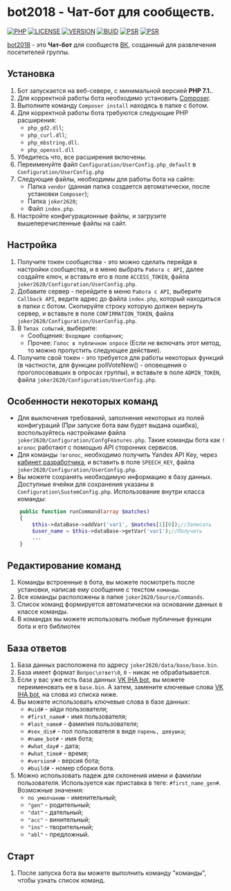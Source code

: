 # bot2018 - Чат-бот для сообществ.

[![PHP](https://img.shields.io/badge/PHP-7.1%5E-brightgreen.svg?style=for-the-badge)](https://php.net/)
[![LICENSE](https://img.shields.io/badge/LICENSE-MIT-yellow.svg?style=for-the-badge)](https://github.com/joker2620/bot2018/blob/master/LICENSE/)
[![VERSION](https://img.shields.io/badge/LAST%20VERSION-0.2.1--aplha-blue.svg?style=for-the-badge)](https://github.com/joker2620/bot2018/master/)
[![BUID](https://img.shields.io/badge/LAST%20BUILD-14.04.18-lightgrey.svg?style=for-the-badge)](https://github.com/joker2620/bot2018/master/)
[![PSR](https://img.shields.io/badge/PSR-0--4-orange.svg?style=for-the-badge)](https://github.com/joker2620/bot2018/master/)
[![PSR](https://img.shields.io/badge/Code%20quality-maybe%20bad-orange.svg?style=for-the-badge)](https://github.com/joker2620/bot2018/master/)

[bot2018][1] - это **Чат-бот** для сообществ [ВК][2], созданный для развлечения посетителей группы.

Установка
------------

1. Бот запускается на веб-севере, с минимальной версией **PHP 7.1.**.
1. Для корректной работы бота необходимо установить [Composer][3].
1. Выполните команду ``` Composer install ``` находясь в папке с ботом. 
1. Для корректной работы бота требуются следующие PHP расширения:
   * `php_gd2.dll`;
   * `php_curl.dll`;
   * `php_mbstring.dll`.
   * `php_openssl.dll`
1. Убедитесь что, все расширения включены.
1. Переименуйте файл `Configuration/UserConfig.php_default` в `Configuration/UserConfig.php`
1. Следующие файлы, необходимы для работы бота на сайте: 
   * Папка `vendor` (данная папка создается автоматически, после установки `Composer`);
   * Папка `joker2620`; 
   * Файл `index.php`.
1. Настройте конфигурационные файлы, и загрузите вышеперечисленные файлы на сайт.

Настройка
-------------

1. Получите токен сообщества - это можно сделать перейдя в настройки сообщества, и в меню выбрать `Работа с API`, далее создайте ключ, и вставьте его в поле `ACCESS_TOKEN`, файла `joker2620/Configuration/UserConfig.php`. 
1. Добавите сервер - перейдите в меню `Работа с API`, выберите `Callback API`, ведите адрес до файла `index.php`, который находиться в папки с ботом. Скопируйте строку которую должен вернуть сервер, и вставьте в поле `CONFIRMATION_TOKEN`, файла `joker2620/Configuration/UserConfig.php`. 
1. В `Типах событий`, выберите:
    * Сообщения: `Входящие сообщения`;
    * Прочее: `Голос в публичном опросе` (Если не включать этот метод, то можно пропустить следующее действие).
1. Получите свой токен - это требуется для работы некоторых функций (в частности, для функции pollVoteNew() - оповещения о проголосовавших в опросах группы), и вставьте в поле `ADMIN_TOKEN`, файла `joker2620/Configuration/UserConfig.php`.  

Особенности некоторых команд
---------
* Для выключения требований, заполнения некоторых из полей конфигураций (При запуске бота вам будет выдана ошибка), воспользуйтесь настройками файла `joker2620/Configuration/ConfgFeatures.php`.
Такие команды бота как `!вголос` работают с помощью API сторонних сервисов.
* Для команды `!вголос`, необходимо получить Yandex API Key, через [кабинет разработчика][4], и вставить в поле `SPEECH_KEY`, файла `joker2620/Configuration/UserConfig.php`.
* Вы можете сохранять необходимую информацию в базу данных. Доступные ячейки для сохранения указаны в `Configuration\SustemConfig.php`.
Использование внутри класса команды:
```php
    public function runCommand(array $matches)
    {
        $this->dataBase->addVar('var1', $matches[1][0]);//Записать
        $user_name = $this->dataBase->getVar('var1');//Получить
        ...
    }
```

Редактирование команд 
--------- 

1. Команды встроенные в бота, вы можете посмотреть после установки, написав ему сообщение с текстом `команды`.
1. Все команды расположены в папке `joker2620/Source/Commands`.
1. Список команд формируется автоматически на основании данных в классе команды.
1. В командах вы можете использовать любые публичные функции бота и его библиотек

База ответов
--------- 

1. База данных расположена по адресу `joker2620/data/base/base.bin`. 
1. База имеет формат `Вопрос\ответ\0`, `0` - никак не обрабатывается. 
1. Если у вас уже есть база данных [VK IHA bot][6], вы можете переименовать ее в `base.bin`. А затем, замените ключевые слова [VK IHA bot][6], на слова из списка ниже.
1. Вы можете использовать ключевые слова в базе данных:
    * `#uid#` - айди пользователя; 
    * `#first_name#` - имя пользователя; 
    * `#last_name#` - фамилия пользователя; 
    * `#sex_dis#` - пол пользователя в виде `парень, девушка`; 
    * `#name_bot#` - имя бота;
    * `#what_day#` - дата;
    * `#what_time#` - время;
    * `#version#` - версия бота; 
    * `#build#` - номер сборки бота. 
1. Можно использовать падеж для склонения имени и фамилии пользователя. Используется как приставка в теге: `#first_name_gen#`.
 Возможные значения:
    * `по умолчанию` - именительный;
    * `"gen"` - родительный;
    * `"dat"` - дательный;
    * `"acc"` - винительный;
    * `"ins"` - творительный;
    * `"abl"` - предложный.

Старт
--------- 

1. После запуска бота вы можете выполнить команду "команды", чтобы узнать список команд.

[1]: https://github.com/joker2620/bot2018
[2]: https://vk.com/
[3]: https://getcomposer.org/doc/00-intro.md
[4]: https://tech.yandex.ru/speechkit/cloud/
[6]: https://vk.com/ihabotclub